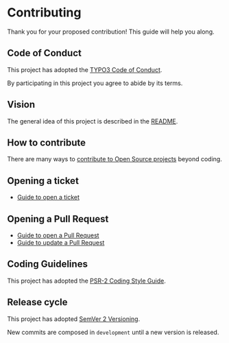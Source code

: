 # Contributing

Thank you for your proposed contribution! This guide will help you along.

## Code of Conduct

This project has adopted the [TYPO3 Code of Conduct](https://typo3.org/community/values/code-of-conduct/).

By participating in this project you agree to abide by its terms.

## Vision

The general idea of this project is described in the [README](./README.md#Vision).

## How to contribute

There are many ways to [contribute to Open Source projects](https://opensource.guide/de/how-to-contribute/)
beyond coding.

## Opening a ticket

- [Guide to open a ticket](https://opensource.guide/how-to-contribute/#opening-an-issue)

## Opening a Pull Request

- [Guide to open a Pull Request](https://opensource.guide/how-to-contribute/#opening-a-pull-request)
- [Guide to update a Pull Request](https://github.com/RichardLitt/knowledge/blob/master/github/amending-a-commit-guide.md)

## Coding Guidelines

This project has adopted the [PSR-2 Coding Style Guide](https://www.php-fig.org/psr/psr-2/).

## Release cycle

This project has adopted [SemVer 2 Versioning](https://semver.org/).

New commits are composed in `development` until a new version is released.
